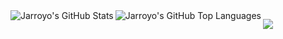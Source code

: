 
  <img align="left" alt="Jarroyo's GitHub Stats" src="https://github-readme-stats.vercel.app/api?username=jarroyoesp&show_icons=true&hide_border=true&show_icons=true&count_private=true" />

  <img align="left" alt="Jarroyo's GitHub Top Languages" src="https://github-readme-stats.vercel.app/api/top-langs/?username=jarroyoesp&hide_border=true&show_icons=true&count_private=true" />
  
  ![](https://komarev.com/ghpvc/?username=jarroyoesp&color=blueviolet&label=number)

